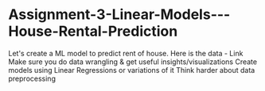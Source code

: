 # Assignment-3-Linear-Models---House-Rental-Prediction


Let's create a ML model to predict rent of house.
Here is the data - Link
Make sure you do data wrangling & get useful insights/visualizations
Create models using Linear Regressions or variations of it
Think harder about data preprocessing
